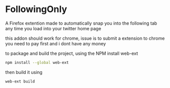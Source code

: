 # FollowingOnly
A Firefox extention made to automatically snap you into the following tab any time you load into your twitter home page

this addon should work for chrome, issue is to submit a extension to chrome you need to pay first and i dont have any money

to package and build the project, using the NPM install web-ext
```bash
npm install --global web-ext
```

then build it using

```bash
web-ext build
```